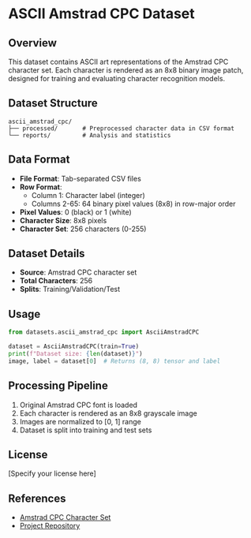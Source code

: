 # ASCII Amstrad CPC Dataset

## Overview
This dataset contains ASCII art representations of the Amstrad CPC character set. Each character is rendered as an 8x8 binary image patch, designed for training and evaluating character recognition models.

## Dataset Structure
```
ascii_amstrad_cpc/
├── processed/       # Preprocessed character data in CSV format
└── reports/         # Analysis and statistics
```

## Data Format
- **File Format**: Tab-separated CSV files
- **Row Format**:
  - Column 1: Character label (integer)
  - Columns 2-65: 64 binary pixel values (8x8) in row-major order
- **Pixel Values**: 0 (black) or 1 (white)
- **Character Size**: 8x8 pixels
- **Character Set**: 256 characters (0-255)

## Dataset Details
- **Source**: Amstrad CPC character set
- **Total Characters**: 256
- **Splits**: Training/Validation/Test

## Usage
```python
from datasets.ascii_amstrad_cpc import AsciiAmstradCPC

dataset = AsciiAmstradCPC(train=True)
print(f"Dataset size: {len(dataset)}")
image, label = dataset[0]  # Returns (8, 8) tensor and label
```

## Processing Pipeline
1. Original Amstrad CPC font is loaded
2. Each character is rendered as an 8x8 grayscale image
3. Images are normalized to [0, 1] range
4. Dataset is split into training and test sets

## License
[Specify your license here]

## References
- [Amstrad CPC Character Set](https://www.cpcwiki.eu/index.php/CPC_character_set)
- [Project Repository](https://github.com/yourusername/ascii_movie_pytorch)
